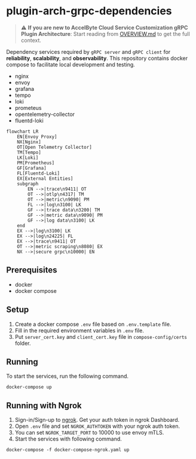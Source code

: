 # plugin-arch-grpc-dependencies

> :warning: **If you are new to AccelByte Cloud Service Customization gRPC Plugin Architecture**: Start reading from [OVERVIEW.md](OVERVIEW.md) to get the full context.

Dependency services required by `gRPC server` and `gRPC client` for **reliability**, **scalability**, and **observability**. This repository contains docker compose to facilitate local development and testing.

- nginx
- envoy
- grafana
- tempo
- loki
- prometeus
- opentelemetry-collector
- fluentd-loki

```mermaid
flowchart LR
	EN[Envoy Proxy]
    NX[Nginx]
	OT[Open Telemetry Collector]
    TM[Tempo]
    LK[Loki]
    PM[Prometheus]
    GF[Grafana]	
    FL[Fluentd-Loki]
    EX[External Entities]
	subgraph 	
        EN -->|trace\n9411| OT
        OT -->|otlp\n4317| TM
        OT -->|metric\n9090| PM
        FL -->|log\n3100| LK
        GF -->|trace data\n3200| TM
        GF -->|metric data\n9090| PM
        GF -->|log data\n3100| LK
    end
    EX -->|log\n3100| LK
    EX -->|log\n24225| FL
    EX -->|trace\n9411| OT
    OT -->|metric scraping\n8080| EX
    NX -->|secure grpc\n10000| EN
```

## Prerequisites

- docker
- docker compose

## Setup

1. Create a docker compose `.env` file based on `.env.template` file. 
2. Fill in the required environment variables in `.env` file.
3. Put `server_cert.key` and `client_cert.key` file in `compose-config/certs` folder.

## Running

To start the services, run the following command.

```
docker-compose up
```

## Running with Ngrok

1. Sign-in/Sign-up to [ngrok](https://ngrok.com/). Get your auth token in ngrok Dashboard.
2. Open `.env` file and  set `NGROK_AUTHTOKEN` with your ngrok auth token.
3. You can set `NGROK_TARGET_PORT` to 10000 to use envoy mTLS.
4. Start the services with following command.
```
docker-compose -f docker-compose-ngrok.yaml up
```